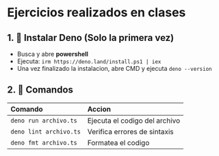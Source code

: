 # Ejercicios realizados en clases

## 1. 🧰 Instalar Deno (Solo la primera vez)

- Busca y abre **powershell**
- Ejecuta: `irm https://deno.land/install.ps1 | iex`
- Una vez finalizado la instalacion, abre CMD y ejecuta `deno --version`

## 2. 🚀 Comandos

| Comando                   | Accion                                           |
| :------------------------ | :----------------------------------------------- |
| `deno run archivo.ts`             | Ejecuta el codigo del archivo|
| `deno lint archivo.ts`             | Verifica errores de sintaxis|
| `deno fmt archivo.ts`           | Formatea el codigo |